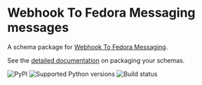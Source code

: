 # Webhook To Fedora Messaging messages

A schema package for [Webhook To Fedora Messaging](http://github.com/fedora-infra/webhook-to-fedora-messaging).

See the [detailed documentation](https://fedora-messaging.readthedocs.io/en/latest/messages.html) on packaging your schemas.

![PyPI](https://img.shields.io/pypi/v/webhook-to-fedora-messaging-messages.svg)
![Supported Python versions](https://img.shields.io/pypi/pyversions/webhook-to-fedora-messaging-messages.svg)
![Build status](http://github.com/fedora-infra/webhook-to-fedora-messaging-messages/actions/workflows/main.yml/badge.svg?branch=main)
